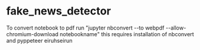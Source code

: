 # fake_news_detector

To convert notebook to pdf run "jupyter nbconvert --to webpdf --allow-chromium-download notebookname"
this requires installation of nbconvert and pyppeteer
eiruhseirun
